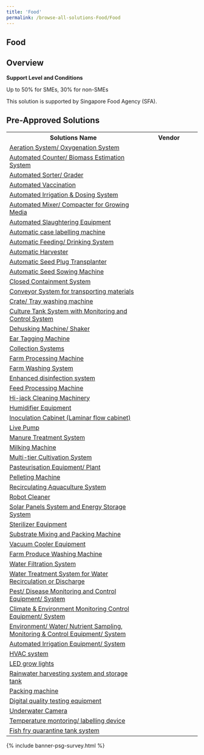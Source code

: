 ```yaml
---
title: 'Food'
permalink: /browse-all-solutions-Food/Food
---
```


## Food
## Overview

**Support Level and Conditions**

Up to 50% for SMEs, 30% for non-SMEs

This solution is supported by Singapore Food Agency (SFA).

## Pre-Approved Solutions

<table>
<tr>
<th style='width: auto;'><b>Solutions Name</b></th>
<th style='width: 30%;'><b>Vendor</b></th>
</tr>
<tr>
<td><a href='/productivity-solutions-grant/solutionrepo/solution1223' target='_blank'>Aeration System/ Oxygenation System</a><br></td>
<td></td>
</tr>
<tr>
<td><a href='/productivity-solutions-grant/solutionrepo/solution1224' target='_blank'>Automated Counter/ Biomass Estimation System</a><br></td>
<td></td>
</tr>
<tr>
<td><a href='/productivity-solutions-grant/solutionrepo/solution1225' target='_blank'>Automated Sorter/ Grader</a><br></td>
<td></td>
</tr>
<tr>
<td><a href='/productivity-solutions-grant/solutionrepo/solution1226' target='_blank'>Automated Vaccination</a><br></td>
<td></td>
</tr>
<tr>
<td><a href='/productivity-solutions-grant/solutionrepo/solution1227' target='_blank'>Automated Irrigation & Dosing System</a><br></td>
<td></td>
</tr>
<tr>
<td><a href='/productivity-solutions-grant/solutionrepo/solution1228' target='_blank'>Automated Mixer/ Compacter for Growing Media</a><br></td>
<td></td>
</tr>
<tr>
<td><a href='/productivity-solutions-grant/solutionrepo/solution1229' target='_blank'>Automated Slaughtering Equipment</a><br></td>
<td></td>
</tr>
<tr>
<td><a href='/productivity-solutions-grant/solutionrepo/solution1230' target='_blank'>Automatic case labelling machine</a><br></td>
<td></td>
</tr>
<tr>
<td><a href='/productivity-solutions-grant/solutionrepo/solution1231' target='_blank'>Automatic Feeding/ Drinking System</a><br></td>
<td></td>
</tr>
<tr>
<td><a href='/productivity-solutions-grant/solutionrepo/solution1232' target='_blank'>Automatic Harvester</a><br></td>
<td></td>
</tr>
<tr>
<td><a href='/productivity-solutions-grant/solutionrepo/solution1233' target='_blank'>Automatic Seed Plug Transplanter</a><br></td>
<td></td>
</tr>
<tr>
<td><a href='/productivity-solutions-grant/solutionrepo/solution1234' target='_blank'>Automatic Seed Sowing Machine</a><br></td>
<td></td>
</tr>
<tr>
<td><a href='/productivity-solutions-grant/solutionrepo/solution1235' target='_blank'>Closed Containment System</a><br></td>
<td></td>
</tr>
<tr>
<td><a href='/productivity-solutions-grant/solutionrepo/solution1236' target='_blank'>Conveyor System for transporting materials</a><br></td>
<td></td>
</tr>
<tr>
<td><a href='/productivity-solutions-grant/solutionrepo/solution1237' target='_blank'>Crate/ Tray washing machine</a><br></td>
<td></td>
</tr>
<tr>
<td><a href='/productivity-solutions-grant/solutionrepo/solution1238' target='_blank'>Culture Tank System with Monitoring and Control System</a><br></td>
<td></td>
</tr>
<tr>
<td><a href='/productivity-solutions-grant/solutionrepo/solution1239' target='_blank'>Dehusking Machine/ Shaker</a><br></td>
<td></td>
</tr>
<tr>
<td><a href='/productivity-solutions-grant/solutionrepo/solution1240' target='_blank'>Ear Tagging Machine</a><br></td>
<td></td>
</tr>
<tr>
<td><a href='/productivity-solutions-grant/solutionrepo/solution1241' target='_blank'>Collection Systems</a><br></td>
<td></td>
</tr>
<tr>
<td><a href='/productivity-solutions-grant/solutionrepo/solution1242' target='_blank'>Farm Processing Machine</a><br></td>
<td></td>
</tr>
<tr>
<td><a href='/productivity-solutions-grant/solutionrepo/solution1243' target='_blank'>Farm Washing System</a><br></td>
<td></td>
</tr>
<tr>
<td><a href='/productivity-solutions-grant/solutionrepo/solution1244' target='_blank'>Enhanced disinfection system</a><br></td>
<td></td>
</tr>
<tr>
<td><a href='/productivity-solutions-grant/solutionrepo/solution1245' target='_blank'>Feed Processing Machine</a><br></td>
<td></td>
</tr>
<tr>
<td><a href='/productivity-solutions-grant/solutionrepo/solution1246' target='_blank'>Hi-jack Cleaning Machinery</a><br></td>
<td></td>
</tr>
<tr>
<td><a href='/productivity-solutions-grant/solutionrepo/solution1247' target='_blank'>Humidifier Equipment</a><br></td>
<td></td>
</tr>
<tr>
<td><a href='/productivity-solutions-grant/solutionrepo/solution1248' target='_blank'>Inoculation Cabinet (Laminar flow cabinet)</a><br></td>
<td></td>
</tr>
<tr>
<td><a href='/productivity-solutions-grant/solutionrepo/solution1249' target='_blank'>Live Pump</a><br></td>
<td></td>
</tr>
<tr>
<td><a href='/productivity-solutions-grant/solutionrepo/solution1250' target='_blank'>Manure Treatment System</a><br></td>
<td></td>
</tr>
<tr>
<td><a href='/productivity-solutions-grant/solutionrepo/solution1251' target='_blank'>Milking Machine</a><br></td>
<td></td>
</tr>
<tr>
<td><a href='/productivity-solutions-grant/solutionrepo/solution1252' target='_blank'>Multi-tier Cultivation System</a><br></td>
<td></td>
</tr>
<tr>
<td><a href='/productivity-solutions-grant/solutionrepo/solution1253' target='_blank'>Pasteurisation Equipment/ Plant</a><br></td>
<td></td>
</tr>
<tr>
<td><a href='/productivity-solutions-grant/solutionrepo/solution1254' target='_blank'>Pelleting Machine</a><br></td>
<td></td>
</tr>
<tr>
<td><a href='/productivity-solutions-grant/solutionrepo/solution1255' target='_blank'>Recirculating Aquaculture System</a><br></td>
<td></td>
</tr>
<tr>
<td><a href='/productivity-solutions-grant/solutionrepo/solution1256' target='_blank'>Robot Cleaner </a><br></td>
<td></td>
</tr>
<tr>
<td><a href='/productivity-solutions-grant/solutionrepo/solution1257' target='_blank'>Solar Panels System and Energy Storage System</a><br></td>
<td></td>
</tr>
<tr>
<td><a href='/productivity-solutions-grant/solutionrepo/solution1258' target='_blank'>Sterilizer Equipment</a><br></td>
<td></td>
</tr>
<tr>
<td><a href='/productivity-solutions-grant/solutionrepo/solution1259' target='_blank'>Substrate Mixing and Packing Machine</a><br></td>
<td></td>
</tr>
<tr>
<td><a href='/productivity-solutions-grant/solutionrepo/solution1260' target='_blank'>Vacuum Cooler Equipment</a><br></td>
<td></td>
</tr>
<tr>
<td><a href='/productivity-solutions-grant/solutionrepo/solution1261' target='_blank'>Farm Produce Washing Machine</a><br></td>
<td></td>
</tr>
<tr>
<td><a href='/productivity-solutions-grant/solutionrepo/solution1262' target='_blank'>Water Filtration System</a><br></td>
<td></td>
</tr>
<tr>
<td><a href='/productivity-solutions-grant/solutionrepo/solution1263' target='_blank'>Water Treatment System for Water Recirculation or Discharge</a><br></td>
<td></td>
</tr>
<tr>
<td><a href='/productivity-solutions-grant/solutionrepo/solution1264' target='_blank'>Pest/ Disease Monitoring and Control Equipment/ System</a><br></td>
<td></td>
</tr>
<tr>
<td><a href='/productivity-solutions-grant/solutionrepo/solution1265' target='_blank'>Climate & Environment Monitoring Control Equipment/ System</a><br></td>
<td></td>
</tr>
<tr>
<td><a href='/productivity-solutions-grant/solutionrepo/solution1266' target='_blank'>Environment/ Water/ Nutrient Sampling, Monitoring & Control Equipment/ System</a><br></td>
<td></td>
</tr>
<tr>
<td><a href='/productivity-solutions-grant/solutionrepo/solution1267' target='_blank'>Automated Irrigation Equipment/ System</a><br></td>
<td></td>
</tr>
<tr>
<td><a href='/productivity-solutions-grant/solutionrepo/solution1268' target='_blank'>HVAC system</a><br></td>
<td></td>
</tr>
<tr>
<td><a href='/productivity-solutions-grant/solutionrepo/solution1269' target='_blank'>LED grow lights</a><br></td>
<td></td>
</tr>
<tr>
<td><a href='/productivity-solutions-grant/solutionrepo/solution1270' target='_blank'>Rainwater harvesting system and storage tank</a><br></td>
<td></td>
</tr>
<tr>
<td><a href='/productivity-solutions-grant/solutionrepo/solution1271' target='_blank'>Packing machine</a><br></td>
<td></td>
</tr>
<tr>
<td><a href='/productivity-solutions-grant/solutionrepo/solution1272' target='_blank'>Digital quality testing equipment</a><br></td>
<td></td>
</tr>
<tr>
<td><a href='/productivity-solutions-grant/solutionrepo/solution1273' target='_blank'>Underwater Camera </a><br></td>
<td></td>
</tr>
<tr>
<td><a href='/productivity-solutions-grant/solutionrepo/solution1274' target='_blank'>Temperature montoring/ labelling device</a><br></td>
<td></td>
</tr>
<tr>
<td><a href='/productivity-solutions-grant/solutionrepo/solution1275' target='_blank'>Fish fry quarantine tank system</a><br></td>
<td></td>
</tr>
</table>

{% include banner-psg-survey.html %}
